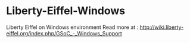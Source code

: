 # Liberty-Eiffel-Windows
Liberty Eiffel on Windows environment
Read more at : http://wiki.liberty-eiffel.org/index.php/GSoC_-_Windows_Support
